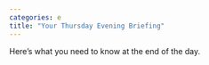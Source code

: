 ```yaml
---
categories: e
title: "Your Thursday Evening Briefing"
---
```

Here’s what you need to know at the end of the day.